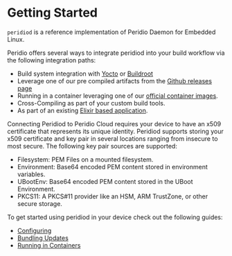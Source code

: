 # Getting Started

`peridiod` is a reference implementation of Peridio Daemon for Embedded Linux.

Peridio offers several ways to integrate peridiod into your build workflow via the following integration paths:

- Build system integration with [Yocto](../build-tools/yocto) or [Buildroot](../build-tools/buildroot)
- Leverage one of our pre compiled artifacts from the [Github releases page](https://github.com/peridio/peridiod/releases)
- Running in a container leveraging one of our [official container images](https://hub.docker.com/r/peridio/peridiod).
- Cross-Compiling as part of your custom build tools.
- As part of an existing [Elixir based application](https://github.com/peridio/peridio-nerves-example).

Connecting Peridiod to Peridio Cloud requires your device to have an x509 certificate that represents its unique identity. Peridiod supports storing your x509 certificate and key pair in several locations ranging from insecure to most secure. The following key pair sources are supported:

- Filesystem: PEM Files on a mounted filesystem.
- Environment: Base64 encoded PEM content stored in environment variables.
- UBootEnv: Base64 encoded PEM content stored in the UBoot Environment.
- PKCS11: A PKCS#11 provider like an HSM, ARM TrustZone, or other secure storage.

To get started using peridiod in your device check out the following guides:

- [Configuring](configuration)
- [Bundling Updates](updates)
- [Running in Containers](containers)
